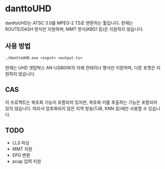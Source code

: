 # danttoUHD
danttoUHD는 ATSC 3.0를 MPEG-2 TS로 변환하는 툴입니다.
현재는 ROUTE/DASH 방식만 지원하며, MMT 방식(KBS1 등)은 지원하지 않습니다.

## 사용 방법
```
./danttoUHD.exe <input> <output.ts>
```
현재는 UHD 셋탑박스 AN-US800K의 자체 컨테이너 형식만 지원하며, 다른 포맷은 지원하지 않습니다.

## CAS
이 프로젝트는 복호화 기능이 포함되어 있지만, 복호화 키를 추출하는 기능은 포함되어 있지 않습니다.
따라서 암호화되지 않은 지역 방송(TJB, KNN 등)에만 사용할 수 있습니다.

## TODO
- LLS 파싱
- MMT 지원
- EPG 변환
- pcap 입력 지원
